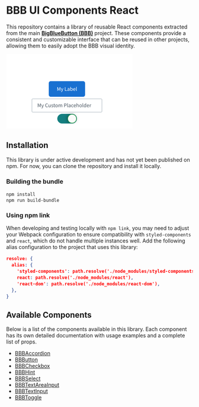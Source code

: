# BBB UI Components React

This repository contains a library of reusable React components extracted from the main [**BigBlueButton (BBB)**](https://github.com/bigbluebutton/bigbluebutton) project. These components provide a consistent and customizable interface that can be reused in other projects, allowing them to easily adopt the BBB visual identity.

![Demo](assets/common-components.png)

## Installation

This library is under active development and has not yet been published on npm. For now, you can clone the repository and install it locally.

### Building the bundle

```
npm install
npm run build-bundle
```

### Using npm link

When developing and testing locally with `npm link`, you may need to adjust your Webpack configuration to ensure compatibility with `styled-components` and `react`, which do not handle multiple instances well. Add the following alias configuration to the project that uses this library:

```json
resolve: {
  alias: {
    'styled-components': path.resolve('./node_modules/styled-components'),
    react: path.resolve('./node_modules/react'),
    'react-dom': path.resolve('./node_modules/react-dom'),
  },
}
```

## Available Components

Below is a list of the components available in this library. Each component has its own detailed documentation with usage examples and a complete list of props.

- [BBBAccordion](./src/components/Accordion/README.md)
- [BBButton](./src/components/Button/README.md)
- [BBBCheckbox](./src/components/Checkbox/README.md)
- [BBBHint](.src/components/Hint/README.md)
- [BBBSelect](.src/components/Select/README.md)
- [BBBTextAreaInput](./src/components/TextAreaInput/README.md)
- [BBBTextInput](./src/components/TextInput/README.md)
- [BBBToggle](./src/components/Toggle/README.md)
